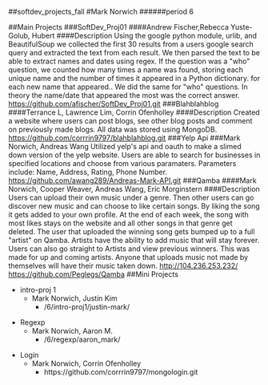 ##softdev_projects_fall
#Mark Norwich
######period 6

##Main Projects
###SoftDev_Proj01
####Andrew Fischer,Rebecca Yuste-Golub, Hubert 
####Description 
Using the google python module, urlib, and BeautifulSoup we collected the first 30 results from a users google search query and extracted the text from each result.  We then parsed the text to be able to extract names and dates using regex.  If the question was a "who" question, we counted how many times a name was found, storing each unique name and the number of times it appeared in a Python dictionary. for each new name that appeared..  We did the same for "who" questions.  In theory the name/date that appeared the most was the correct answer. 
https://github.com/afischer/SoftDev_Proj01.git
###Blahblahblog
####Terrance L, Lawrence Lim, Corrin Ofenholley
####Description 
Created a website where users can post blogs, see other blog posts and comment on previously made blogs.  All data was stored using MongoDB.  
https://github.com/corrrin9797/blahblahblog.git
###Yelp Api
###Mark Norwich, Andreas Wang
Utilized yelp's api and oauth to make a slimed down version of the yelp website.  Users are able to search for businesses in specified locations and choose from various paramaters.  Parameters include: Name, Address, Rating, Phone Number.
https://github.com/awang289/Andreas-Mark-API.git
###Qamba
####Mark Norwich, Cooper Weaver, Andreas Wang, Eric Morginstern 
####Description
Users can upload their own music under a genre. Then other users can go discover new music and can choose to like certain songs. By liking the song it gets added to your own profile. At the end of each week, the song with most likes stays on the website and all other songs in that genre get deleted. The user that uploaded the winning song gets bumped up to a full "artist" on Qamba. Artists have the ability to add music that will stay forever. Users can also go straight to Artists and view previous winners. This was made for up and coming artists. Anyone that uploads music not made by themselves will have their music taken down. 
http://104.236.253.232/
https://github.com/Peglegs/Qamba
##Mini Projects
<ul>
<li>intro-proj 1
  <ul>
  <li>Mark Norwich, Justin Kim
    <ul>
    <li>/6/intro-proj1/justin-mark/</li>
    </ul>
  </li>
  </ul>
  </li>
</ul>
<ul>
<li>Regexp
  <ul>
  <li>Mark Norwich, Aaron M. 
    <ul>
    <li>/6/regexp/aaron_mark/</li>
    </ul>
  </li>
  </ul>
  </li>
</ul>
<ul>
<li>Login
  <ul>
  <li>Mark Norwich, Corrin Ofenholley
    <ul>
    <li>https://github.com/corrrin9797/mongologin.git</li>
    </ul>
  </li>
  </ul>
  </li>
</ul>

    


